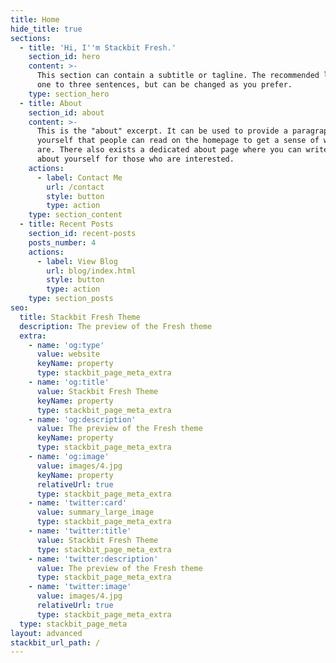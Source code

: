 ```yaml
---
title: Home
hide_title: true
sections:
  - title: 'Hi, I''m Stackbit Fresh.'
    section_id: hero
    content: >-
      This section can contain a subtitle or tagline. The recommended length is
      one to three sentences, but can be changed as you prefer.
    type: section_hero
  - title: About
    section_id: about
    content: >-
      This is the "about" excerpt. It can be used to provide a paragraph about
      yourself that people can read on the homepage to get a sense of who you
      are. There also exists a dedicated about page where you can write more
      about yourself for those who are interested.
    actions:
      - label: Contact Me
        url: /contact
        style: button
        type: action
    type: section_content
  - title: Recent Posts
    section_id: recent-posts
    posts_number: 4
    actions:
      - label: View Blog
        url: blog/index.html
        style: button
        type: action
    type: section_posts
seo:
  title: Stackbit Fresh Theme
  description: The preview of the Fresh theme
  extra:
    - name: 'og:type'
      value: website
      keyName: property
      type: stackbit_page_meta_extra
    - name: 'og:title'
      value: Stackbit Fresh Theme
      keyName: property
      type: stackbit_page_meta_extra
    - name: 'og:description'
      value: The preview of the Fresh theme
      keyName: property
      type: stackbit_page_meta_extra
    - name: 'og:image'
      value: images/4.jpg
      keyName: property
      relativeUrl: true
      type: stackbit_page_meta_extra
    - name: 'twitter:card'
      value: summary_large_image
      type: stackbit_page_meta_extra
    - name: 'twitter:title'
      value: Stackbit Fresh Theme
      type: stackbit_page_meta_extra
    - name: 'twitter:description'
      value: The preview of the Fresh theme
      type: stackbit_page_meta_extra
    - name: 'twitter:image'
      value: images/4.jpg
      relativeUrl: true
      type: stackbit_page_meta_extra
  type: stackbit_page_meta
layout: advanced
stackbit_url_path: /
---
```

